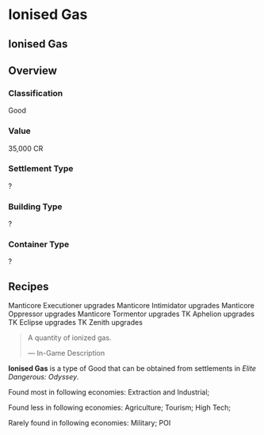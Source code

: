 # Ionised Gas
## Ionised Gas

		

## Overview

### Classification

Good

### Value

35,000 CR

### Settlement Type

?

### Building Type

?

### Container Type

?

## Recipes

Manticore Executioner upgrades
Manticore Intimidator upgrades
Manticore Oppressor upgrades
Manticore Tormentor upgrades
TK Aphelion upgrades
TK Eclipse upgrades
TK Zenith upgrades

> 
> 
> A quantity of ionized gas.
> 
> 
> — In-Game Description
> 

**Ionised Gas** is a type of Good that can be obtained from settlements in *Elite Dangerous: Odyssey*.

Found most in following economies: Extraction and Industrial;

Found less in following economies: Agriculture; Tourism; High Tech;

Rarely found in following economies: Military; POI